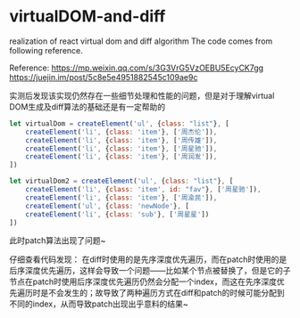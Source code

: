 # virtualDOM-and-diff
realization of react virtual dom and diff algorithm
The code comes from following reference.

Reference: https://mp.weixin.qq.com/s/3G3VrG5VzOEBU5EcyCK7gg
https://juejin.im/post/5c8e5e4951882545c109ae9c

实测后发现该实现仍然存在一些细节处理和性能的问题，但是对于理解virtual DOM生成及diff算法的基础还是有一定帮助的

```js
let virtualDom = createElement('ul', {class: "list"}, [
	createElement('li', {class: 'item'}, ['周杰伦']),
	createElement('li', {class: 'item'}, ['周传雄']),
	createElement('li', {class: 'item'}, ['周星驰']),
	createElement('li', {class: 'item'}, ['周润发']),
])

let virtualDom2 = createElement('ul', {class: "list"}, [
	createElement('li', {class: 'item', id: "fav"}, ['周星驰']),
	createElement('li', {class: 'item'}, ['周渝民']),
	createElement('ul', {class: 'newNode'}, [
	createElement('li', {class: 'sub'}, ['周星星'])
])
```

此时patch算法出现了问题~

仔细查看代码发现：
在diff时使用的是先序深度优先遍历，而在patch时使用的是后序深度优先遍历，这样会导致一个问题——比如某个节点被替换了，但是它的子节点在patch时使用后序深度优先遍历仍然会分配一个index，而这在先序深度优先遍历时是不会发生的；故导致了两种遍历方式在diff和patch的时候可能分配到不同的index，从而导致patch出现出乎意料的结果~
